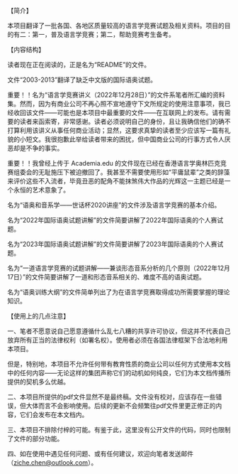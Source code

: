 【简介】

本项目翻译了一批各国、各地区质量较高的语言学竞赛试题及相关资料。项目的目的有二：第一，普及语言学竞赛；第二，帮助竞赛考生备考。


【内容结构】

读者现在正在阅读的，正是名为“README”的文件。

文件“2003-2013”翻译了缺乏中文版的国际语奥试题。

重要！！名为“语言学竞赛讲义（2022年12月28日）”的文件系笔者所汇编的资料集。然而，因为有商业公司不再心照不宣地遵守下文所规定的使用注意事项，我已经收回该文件——可能也是本项目中最重要的文件——在互联网上的发布。请有需要的读者来函索寄，非常感谢。读者必须说明自己的身份，且让我确信他们的确不打算利用该讲义从事任何商业活动；显然，这要求真挚的读者至少应该写一篇有礼貌的小短文。我很抱歉此举给读者带来的困扰，但中国商业公司的行事方式令人厌恶却是不争的事实。

重要！！我曾经上传于 Academia.edu 的文件现在已经在香港语言学奥林匹克竞赛组委会的无耻施压下被迫撤回了。我甚至不需要使用形如“平庸鼠辈”之类的辞藻来评价这些不入流者，毕竟丑恶的配角不能抹煞伟大作品的光辉这一主题已经是一个永恒的艺术意象了。

名为“语奥和音系学——世话杯2020讲座”的文件涉及语言学竞赛的基本介绍。

名为“2022年国际语奥试题讲解”的文件简要讲解了2022年国际语奥的个人赛试题。

名为“2023年国际语奥试题讲解”的文件简要讲解了2023年国际语奥的个人赛试题。

名为“一道语言学竞赛的试题讲解——兼谈形态音系分析的几个原则（2022年12月17日）”的文件简要讲解了一道和形态音系相关的、难度不高的语奥试题。

名为“语奥训练大纲”的文件简单列出了为在语言学竞赛取得成功所需要掌握的理论知识。


【使用上的几点注意】

一、笔者不愿意说自己愿意遵循什么乱七八糟的共享许可协议，但这并不代表自己放弃所有正当的法律权利（如署名权）。使用者必须在各国法律框架下合法地利用本项目。

但是，特别地，本项目不允许任何带有教育性质的商业公司以任何方式使用本文档中的任何内容——无论这样的集团声称它们的动机如何纯良，它们为本文档传播所提供的契机多么优越。

二、本项目所提供的pdf文件显然不是最终稿。文件没有校对，应该存在一些错误，但大体而言不会影响使用。后续的更新不会频繁往pdf文件里更正修正的内容，它们会发布在本文档内。

三、本项目不排除付梓的可能。有鉴于此，这里没有公开文件的代码，同时也限制了文件的部分功能。

四、如在使用中遇见任何问题、或有任何建议，欢迎向笔者发送邮件（ziche.chen@outlook.com）。
